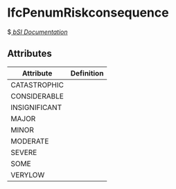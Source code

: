 IfcPenumRiskconsequence
=======================
$[ _bSI
Documentation_](https://standards.buildingsmart.org/IFC/DEV/IFC4_2/FINAL/HTML/schema//pset/penum_riskconsequence.htm)


Attributes
----------
| Attribute     | Definition   |
|---------------|--------------|
| CATASTROPHIC  |              |
| CONSIDERABLE  |              |
| INSIGNIFICANT |              |
| MAJOR         |              |
| MINOR         |              |
| MODERATE      |              |
| SEVERE        |              |
| SOME          |              |
| VERYLOW       |              |
